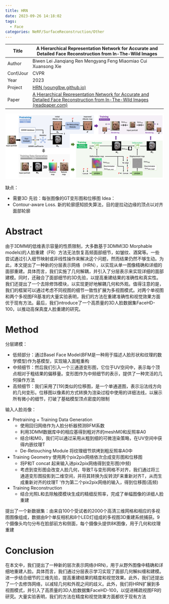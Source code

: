 ```yaml
---
title: HRN
date: 2023-09-26 14:18:02
tags:
  - Face
categories: NeRF/SurfaceReconstruction/Other
---
```


| Title     | A Hierarchical Representation Network for Accurate and Detailed Face Reconstruction from In-The-Wild Images                                                                                                                 |
| --------- | --------------------------------------------------------------------------------------------------------------------------------------------------------------------------------------------------------------------------- |
| Author    | Biwen Lei Jianqiang Ren Mengyang Feng Miaomiao Cui Xuansong Xie                                                                                                                                                             |
| Conf/Jour | CVPR                                                                                                                                                                                                                        |
| Year      | 2023                                                                                                                                                                                                                        |
| Project   | [HRN (younglbw.github.io)](https://younglbw.github.io/HRN-homepage/)                                                                                                                                                        |
| Paper     | [A Hierarchical Representation Network for Accurate and Detailed Face Reconstruction from In-The-Wild Images (readpaper.com)](https://readpaper.com/pdf-annotate/note?pdfId=4738635079538982913&noteId=1972221785736728832) |

![image.png](https://raw.githubusercontent.com/qiyun71/Blog_images/main/pictures/20230921173632.png)

缺点：
- 需要3D 先验：每张图像的GT变形图和位移图
Idea：
- Contour-aware Loss. 新的轮廓感知损失算法，目的是拉动边缘的顶点以对齐面部轮廓

<!-- more -->

# Abstract

由于3DMM的低维表示容量的性质限制，大多数基于3DMM(3D Morphable models)的人脸重建（FR）方法无法恢复高频面部细节，如皱纹、酒窝等。一些尝试通过引入细节映射或非线性操作来解决这个问题，然而结果仍然不够生动。为此，本文提出了一种新的分层表示网络（HRN），以实现从单一图像精确和详细的面部重建。具体而言，我们实施了几何解耦，并引入了分层表示来实现详细的面部建模。同时，还融合了面部细节的3D先验，以提高重建结果的准确性和真实性。我们还提出了一个去除修饰模块，以实现更好地解耦几何和外观。值得注意的是，我们的框架可以通过考虑不同视图的细节一致性扩展为多视图模式。对两个单视图和两个多视图FR基准的大量实验表明，我们的方法在重建准确性和视觉效果方面优于现有方法。最后，我们introduce了一个高质量的3D人脸数据集FaceHD-100，以推动高保真度人脸重建的研究。

# Method

分层建模：
- 低频部分：通过Basel Face Model(BFM是一种用于描述人脸形状和纹理的数学模型)作为基模型，实现输入面粗重构
- 中频细节：然后我们引入一个三通道变形图，它位于UV空间中，表示每个顶点相对于粗结果的偏移量。变形图作为中频细节的表示，提供了一种灵活的几何操作方法
- 高频细节：我们采用了[19]类似的位移图，是一个单通道图，表示沿法线方向的几何变形。位移图以像素的方式转换为渲染过程中使用的详细法线，以展示所有微小的细节，打破了基础模型顶点密度的限制

输入人脸肖像：
- Pretraining + Training Data Generation
    - 使用回归网络作为人脸分析器预测BFM系数
    - 利用3DMM数据库中的相应基得到粗对齐的meshM0和反照率A0
    - 结合I和M0，我们可以通过采用从粗到细的可微渲染策略，在UV空间中获得内嵌纹理T
    - De-Retouching Module 将纹理细节烘烤到粗反照率A0中
- Training Geometry 使用两个pix2pix网络依次合成变形图和位移图
    - 将P和T concat 起来输入进pix2pix网络得到变形图(中频)
    - 考虑到变形图会改变人脸几何，导致T与变形网格不对齐，我们通过将三通道变形图投影到二维空间，并将其转换为反转流F来重新对齐T，从而生成重新对齐的纹理T '作为第二个pix2pix网络的输入，得到位移图(高频)
- Training Reconstruction
    - 结合光照L和去除触摸模块生成的精细反照率，完成了单幅图像的详细人脸重建

提出了一个新数据集：由来自100个受试者的2000个高清三维网格和相应的多视图图像组成，数据由9个单反相机和8个LED灯组成的多视图3D重建系统捕获。9个摄像头均匀分布在脸部前方和侧面，每个摄像头提供8K图像，用于几何和纹理重建

# Conclusion

在本文中，我们提出了一种新的层次表示网络(HRN)，用于从野外图像中精确和详细地重建人脸。具体而言，我们通过分层表示学习实现了面部几何解纠缠和建模。进一步结合细节的三维先验，提高重建结果的精度和视觉效果。此外，我们还提出了一个去修饰网络，以减轻几何和外观之间的歧义。此外，我们将HRN扩展到多视图模式，并引入了高质量的3D人脸数据集FaceHD-100，以促进稀疏视图FR的研究。大量实验表明，我们的方法在精度和视觉效果方面都优于现有方法